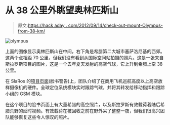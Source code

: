# 从 38 公里外眺望奥林匹斯山

> 原文:[https://hack aday . com/2012/09/14/check-out-mount-Olympus-from-38-km/](https://hackaday.com/2012/09/14/checking-out-mount-olympus-from-38-km/)

![](../Images/468b94fd9ae9a88ab1b5390a85cdbd5d.png "olympus")

上面的图像显示奥林匹斯山在中间，右下角是希腊第二大城市塞萨洛尼基的西郊。这两个点相距 70 公里，但我们没有看到从国际空间站拍摄的照片。这是一张来自斯拉罗斯项目的图片，这是一个去年夏天发射的高空气球，它上升到希腊上空 38 公里。

在 SlaRos 的[项目页面](http://www.facebook.com/slaros.project/notes)(脸书警告)上，团队介绍了在商用飞机巡航高度以上高空放样摄像机的硬件。全球定位系统模块实时跟踪气球，并将其转发给移动指挥和跟踪小组的 GSM 模块。

在这个项目的脸书页面上有大量希腊的高空照片，以及斯拉罗斯有效载荷着陆后希腊荒野的延时视频。有效载荷在被回收之前在野外呆了整整一夜，但我们很高兴团队能够恢复这些令人惊叹的照片。